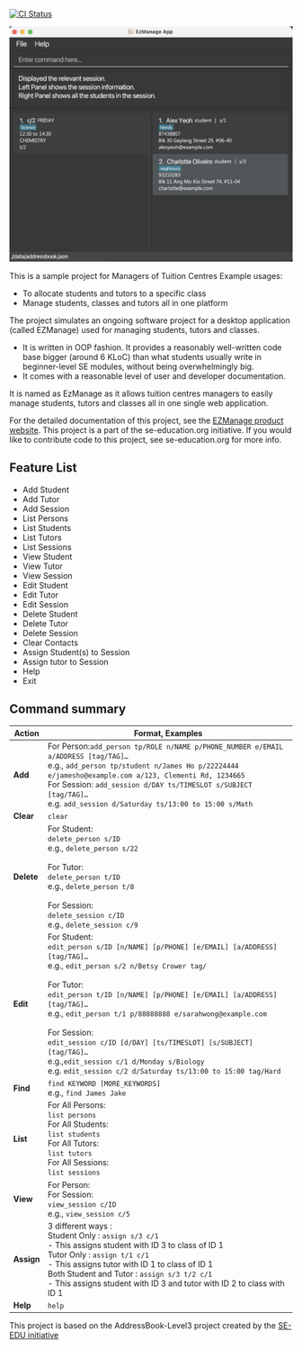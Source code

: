 [![CI Status](https://github.com/AY2021S2-CS2103-W16-4/tp/workflows/Java%20CI/badge.svg)](https://github.com/AY2021S2-CS2103-W16-4/tp/actions)

![Ui](docs/images/Ui.png)

This is a sample project for Managers of Tuition Centres
Example usages:
- To allocate students and tutors to a specific class
- Manage students, classes and tutors all in one platform

The project simulates an ongoing software project for a desktop application (called EZManage) used for
managing students, tutors and classes.
- It is written in OOP fashion. It provides a reasonably well-written code base bigger (around 6 KLoC) than what students usually write in beginner-level SE modules,
  without being overwhelmingly big.
- It comes with a reasonable level of user and developer documentation.

It is named as EzManage as it allows tuition centres managers to easily manage
students, tutors and classes all in one single web application.

For the detailed documentation of this project, see the [EZManage product website](https://ay2021s2-cs2103-w16-4.github.io/tp/).
This project is a part of the se-education.org initiative. If you would like to contribute code to this project, see se-education.org for more info.

## Feature List
* Add Student
* Add Tutor
* Add Session
* List Persons
* List Students
* List Tutors
* List Sessions
* View Student
* View Tutor
* View Session
* Edit Student
* Edit Tutor
* Edit Session
* Delete Student
* Delete Tutor
* Delete Session
* Clear Contacts
* Assign Student(s) to Session
* Assign tutor to Session
* Help
* Exit

## Command summary

Action | Format, Examples
--------|------------------
**Add** | For Person:`add_person tp/ROLE n/NAME p/PHONE_NUMBER e/EMAIL a/ADDRESS [tag/TAG]…​` <br> e.g., `add_person tp/student n/James Ho p/22224444 e/jamesho@example.com a/123, Clementi Rd, 1234665`<br> For Session: `add_session d/DAY ts/TIMESLOT s/SUBJECT [tag/TAG]…​` <br> e.g. `add_session d/Saturday ts/13:00 to 15:00 s/Math` 
**Clear** | `clear`
**Delete** | For Student: <br> `delete_person s/ID`<br> e.g., `delete_person s/22` <br><br> For Tutor: <br> `delete_person t/ID`<br> e.g., `delete_person t/8`<br><br> For Session:<br>`delete_session c/ID` <br> e.g., `delete_session c/9`
**Edit** | For Student: <br> `edit_person s/ID [n/NAME] [p/PHONE] [e/EMAIL] [a/ADDRESS] [tag/TAG]…​` <br> e.g., `edit_person s/2 n/Betsy Crower tag/` <br><br> For Tutor: <br> `edit_person t/ID [n/NAME] [p/PHONE] [e/EMAIL] [a/ADDRESS] [tag/TAG]…​` <br> e.g., `edit_person t/1 p/88888888 e/sarahwong@example.com` <br><br> For Session: <br> `edit_session c/ID [d/DAY] [ts/TIMESLOT] [s/SUBJECT] [tag/TAG]…​`<br> e.g.,`edit_session c/1 d/Monday s/Biology` <br> e.g. `edit_session c/2 d/Saturday ts/13:00 to 15:00 tag/Hard` 
**Find** | `find KEYWORD [MORE_KEYWORDS]`<br> e.g., `find James Jake`
**List** | For All Persons: <br>`list persons` <br> For All Students: <br>`list students` <br> For All Tutors: <br>`list tutors` <br> For All Sessions: <br>`list sessions`
**View** | For Person: <br> For Session: <br> `view_session c/ID` <br> e.g., `view_session c/5`
**Assign** | 3 different ways : <br> Student Only : `assign s/3 c/1` <br> - This assigns student with ID 3 to class of ID 1 <br> Tutor Only : `assign t/1 c/1` <br> - This assigns tutor with ID 1 to class of ID 1 <br> Both Student and Tutor : `assign s/3 t/2 c/1` <br> - This assigns student with ID 3 and tutor with ID 2 to class with ID 1
**Help** | `help`

This project is based on the AddressBook-Level3 project created by the [SE-EDU initiative](https://se-education.org)
